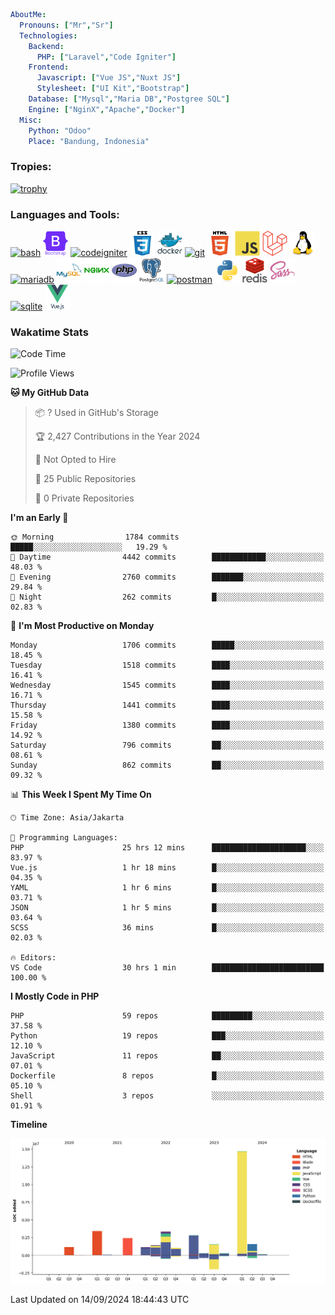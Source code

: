 ```yaml
AboutMe:
  Pronouns: ["Mr","Sr"]
  Technologies:
    Backend:
      PHP: ["Laravel","Code Igniter"]
    Frontend:
      Javascript: ["Vue JS","Nuxt JS"]
      Stylesheet: ["UI Kit","Bootstrap"]
    Database: ["Mysql","Maria DB","Postgree SQL"]
    Engine: ["NginX","Apache","Docker"]
  Misc:
    Python: "Odoo"
    Place: "Bandung, Indonesia"
```
### Tropies:

[![trophy](https://github-profile-trophy.vercel.app/?username=vheins&rank=-C,-B)](https://github.com/vheins)

### Languages and Tools:

[<img src="https://www.vectorlogo.zone/logos/gnu_bash/gnu_bash-icon.svg" alt="bash" width="40" height="40"/>](https://www.gnu.org/software/bash/)
[<img src="https://raw.githubusercontent.com/devicons/devicon/master/icons/bootstrap/bootstrap-plain-wordmark.svg" alt="bootstrap" width="40" height="40"/>](https://getbootstrap.com)
[<img src="https://cdn.worldvectorlogo.com/logos/codeigniter.svg" alt="codeigniter" width="40" height="40"/>](https://codeigniter.com)
[<img src="https://raw.githubusercontent.com/devicons/devicon/master/icons/css3/css3-original-wordmark.svg" alt="css3" width="40" height="40"/>](https://www.w3schools.com/css/)
[<img src="https://raw.githubusercontent.com/devicons/devicon/master/icons/docker/docker-original-wordmark.svg" alt="docker" width="40" height="40"/>](https://www.docker.com/)
[<img src="https://www.vectorlogo.zone/logos/git-scm/git-scm-icon.svg" alt="git" width="40" height="40"/>](https://git-scm.com/)
[<img src="https://raw.githubusercontent.com/devicons/devicon/master/icons/html5/html5-original-wordmark.svg" alt="html5" width="40" height="40"/>](https://www.w3.org/html/)
[<img src="https://raw.githubusercontent.com/devicons/devicon/master/icons/javascript/javascript-original.svg" alt="javascript" width="40" height="40"/>](https://developer.mozilla.org/en-US/docs/Web/JavaScript)
[<img src="https://raw.githubusercontent.com/devicons/devicon/master/icons/laravel/laravel-original.svg" alt="laravel" width="40" height="40"/>](https://laravel.com/)
[<img src="https://raw.githubusercontent.com/devicons/devicon/master/icons/linux/linux-original.svg" alt="linux" width="40" height="40"/>](https://www.linux.org/)
[<img src="https://www.vectorlogo.zone/logos/mariadb/mariadb-icon.svg" alt="mariadb" width="40" height="40"/>](https://mariadb.org/)
[<img src="https://raw.githubusercontent.com/devicons/devicon/master/icons/mysql/mysql-original-wordmark.svg" alt="mysql" width="40" height="40"/>](https://www.mysql.com/)
[<img src="https://raw.githubusercontent.com/devicons/devicon/master/icons/nginx/nginx-original.svg" alt="nginx" width="40" height="40"/>](https://www.nginx.com)
[<img src="https://raw.githubusercontent.com/devicons/devicon/master/icons/php/php-original.svg" alt="php" width="40" height="40"/>](https://www.php.net)
[<img src="https://raw.githubusercontent.com/devicons/devicon/master/icons/postgresql/postgresql-original-wordmark.svg" alt="postgresql" width="40" height="40"/>](https://www.postgresql.org)
[<img src="https://www.vectorlogo.zone/logos/getpostman/getpostman-icon.svg" alt="postman" width="40" height="40"/>](https://postman.com)
[<img src="https://raw.githubusercontent.com/devicons/devicon/master/icons/python/python-original.svg" alt="python" width="40" height="40"/>](https://www.python.org)
[<img src="https://raw.githubusercontent.com/devicons/devicon/master/icons/redis/redis-original-wordmark.svg" alt="redis" width="40" height="40"/>](https://redis.io)
[<img src="https://raw.githubusercontent.com/devicons/devicon/master/icons/sass/sass-original.svg" alt="sass" width="40" height="40"/>](https://sass-lang.com)
[<img src="https://www.vectorlogo.zone/logos/sqlite/sqlite-icon.svg" alt="sqlite" width="40" height="40"/>](https://www.sqlite.org/)
[<img src="https://raw.githubusercontent.com/devicons/devicon/master/icons/vuejs/vuejs-original-wordmark.svg" alt="vuejs" width="40" height="40"/>](https://vuejs.org/)

### Wakatime Stats

<!--START_SECTION:waka-->
![Code Time](http://img.shields.io/badge/Code%20Time-1%2C871%20hrs%2031%20mins-blue)

![Profile Views](http://img.shields.io/badge/Profile%20Views-0-blue)

**🐱 My GitHub Data** 

> 📦 ? Used in GitHub's Storage 
 > 
> 🏆 2,427 Contributions in the Year 2024
 > 
> 🚫 Not Opted to Hire
 > 
> 📜 25 Public Repositories 
 > 
> 🔑 0 Private Repositories 
 > 
**I'm an Early 🐤** 

```text
🌞 Morning                1784 commits        █████░░░░░░░░░░░░░░░░░░░░   19.29 % 
🌆 Daytime                4442 commits        ████████████░░░░░░░░░░░░░   48.03 % 
🌃 Evening                2760 commits        ███████░░░░░░░░░░░░░░░░░░   29.84 % 
🌙 Night                  262 commits         █░░░░░░░░░░░░░░░░░░░░░░░░   02.83 % 
```
📅 **I'm Most Productive on Monday** 

```text
Monday                   1706 commits        █████░░░░░░░░░░░░░░░░░░░░   18.45 % 
Tuesday                  1518 commits        ████░░░░░░░░░░░░░░░░░░░░░   16.41 % 
Wednesday                1545 commits        ████░░░░░░░░░░░░░░░░░░░░░   16.71 % 
Thursday                 1441 commits        ████░░░░░░░░░░░░░░░░░░░░░   15.58 % 
Friday                   1380 commits        ████░░░░░░░░░░░░░░░░░░░░░   14.92 % 
Saturday                 796 commits         ██░░░░░░░░░░░░░░░░░░░░░░░   08.61 % 
Sunday                   862 commits         ██░░░░░░░░░░░░░░░░░░░░░░░   09.32 % 
```


📊 **This Week I Spent My Time On** 

```text
🕑︎ Time Zone: Asia/Jakarta

💬 Programming Languages: 
PHP                      25 hrs 12 mins      █████████████████████░░░░   83.97 % 
Vue.js                   1 hr 18 mins        █░░░░░░░░░░░░░░░░░░░░░░░░   04.35 % 
YAML                     1 hr 6 mins         █░░░░░░░░░░░░░░░░░░░░░░░░   03.71 % 
JSON                     1 hr 5 mins         █░░░░░░░░░░░░░░░░░░░░░░░░   03.64 % 
SCSS                     36 mins             █░░░░░░░░░░░░░░░░░░░░░░░░   02.03 % 

🔥 Editors: 
VS Code                  30 hrs 1 min        █████████████████████████   100.00 % 
```

**I Mostly Code in PHP** 

```text
PHP                      59 repos            █████████░░░░░░░░░░░░░░░░   37.58 % 
Python                   19 repos            ███░░░░░░░░░░░░░░░░░░░░░░   12.10 % 
JavaScript               11 repos            ██░░░░░░░░░░░░░░░░░░░░░░░   07.01 % 
Dockerfile               8 repos             █░░░░░░░░░░░░░░░░░░░░░░░░   05.10 % 
Shell                    3 repos             ░░░░░░░░░░░░░░░░░░░░░░░░░   01.91 % 
```



**Timeline**

![Lines of Code chart](https://raw.githubusercontent.com/vheins/vheins/main/assets/bar_graph.png)


 Last Updated on 14/09/2024 18:44:43 UTC
<!--END_SECTION:waka-->
